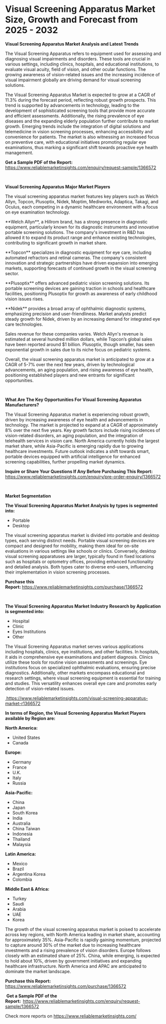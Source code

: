 <p><h1>Visual Screening Apparatus Market Size, Growth and Forecast from 2025 - 2032</h1></p><p><strong>Visual Screening Apparatus Market Analysis and Latest Trends</strong></p>
<p><p>The Visual Screening Apparatus refers to equipment used for assessing and diagnosing visual impairments and disorders. These tools are crucial in various settings, including clinics, hospitals, and educational institutions, to evaluate visual acuity, field of vision, and other ocular functions. The growing awareness of vision-related issues and the increasing incidence of visual impairment globally are driving demand for visual screening solutions.</p><p>The Visual Screening Apparatus Market is expected to grow at a CAGR of 11.3% during the forecast period, reflecting robust growth prospects. This trend is supported by advancements in technology, leading to the development of sophisticated screening tools that provide more accurate and efficient assessments. Additionally, the rising prevalence of eye diseases and the expanding elderly population further contribute to market growth. Emerging trends include the integration of digital solutions and telemedicine in vision screening processes, enhancing accessibility and convenience for patients. The market is also witnessing an increased focus on preventive care, with educational initiatives promoting regular eye examinations, thus marking a significant shift towards proactive eye health management.</p></p>
<p><strong>Get a Sample PDF of the Report:&nbsp;</strong> <a href="https://www.reliablemarketinsights.com/enquiry/request-sample/1366572?utm_campaign=3367&utm_medium=2&utm_source=Github&utm_content=ia&utm_term=22032025&utm_id=visual-screening-apparatus">https://www.reliablemarketinsights.com/enquiry/request-sample/1366572</a></p>
<p>&nbsp;</p>
<p><strong>Visual Screening Apparatus Major Market Players</strong></p>
<p><p>The visual screening apparatus market features key players such as Welch Allyn, Topcon, Plusoptix, Nidek, Moptim, Mediworks, Adaptica, Takagi, and Oculus, each competing in a dynamic healthcare environment with a focus on eye examination technology.</p><p>**Welch Allyn**, a Hillrom brand, has a strong presence in diagnostic equipment, particularly known for its diagnostic instruments and innovative portable screening solutions. The company's investment in R&D has allowed it to expand its product range and enhance existing technologies, contributing to significant growth in market share.</p><p>**Topcon** specializes in diagnostic equipment for eye care, including automated refractors and retinal cameras. The company's consistent innovation and strategic partnerships have driven expansion into emerging markets, supporting forecasts of continued growth in the visual screening sector.</p><p>**Plusoptix** offers advanced pediatric vision screening solutions. Its portable screening devices are gaining traction in schools and healthcare facilities, positioning Plusoptix for growth as awareness of early childhood vision issues rises.</p><p>**Nidek** provides a broad array of ophthalmic diagnostic systems, emphasizing precision and user-friendliness. Market analysts predict steady growth for Nidek, driven by an increasing demand for integrated eye care technologies.</p><p>Sales revenue for these companies varies. Welch Allyn's revenue is estimated at several hundred million dollars, while Topcon’s global sales have been reported around $1 billion. Plusoptix, though smaller, has seen exponential growth in sales due to its niche focus on pediatric systems.</p><p>Overall, the visual screening apparatus market is anticipated to grow at a CAGR of 5-7% over the next few years, driven by technological advancements, an aging population, and rising awareness of eye health, positioning established players and new entrants for significant opportunities.</p></p>
<p>&nbsp;</p>
<p><strong>What Are The Key Opportunities For Visual Screening Apparatus Manufacturers?</strong></p>
<p><p>The Visual Screening Apparatus market is experiencing robust growth, driven by increasing awareness of eye health and advancements in technology. The market is projected to expand at a CAGR of approximately 8% over the next five years. Key growth factors include rising incidences of vision-related disorders, an aging population, and the integration of telehealth services in vision care. North America currently holds the largest market share, while Asia-Pacific is emerging rapidly due to growing healthcare investments. Future outlook indicates a shift towards smart, portable devices equipped with artificial intelligence for enhanced screening capabilities, further propelling market dynamics.</p></p>
<p><strong>Inquire or Share Your Questions If Any Before Purchasing This Report:</strong> <a href="https://www.reliablemarketinsights.com/enquiry/pre-order-enquiry/1366572?utm_campaign=3367&utm_medium=2&utm_source=Github&utm_content=ia&utm_term=22032025&utm_id=visual-screening-apparatus">https://www.reliablemarketinsights.com/enquiry/pre-order-enquiry/1366572</a></p>
<p>&nbsp;</p>
<p><strong>Market Segmentation</strong></p>
<p><strong>The Visual Screening Apparatus Market Analysis by types is segmented into:</strong></p>
<p><ul><li>Portable</li><li>Desktop</li></ul></p>
<p><p>The visual screening apparatus market is divided into portable and desktop types, each serving distinct needs. Portable visual screening devices are compact and designed for mobility, making them ideal for on-site evaluations in various settings like schools or clinics. Conversely, desktop visual screening apparatuses are larger, typically found in fixed locations such as hospitals or optometry offices, providing enhanced functionality and detailed analysis. Both types cater to diverse end-users, influencing their implementation in vision screening processes.</p></p>
<p><strong>Purchase this Report:&nbsp;</strong><a href="https://www.reliablemarketinsights.com/purchase/1366572?utm_campaign=3367&utm_medium=2&utm_source=Github&utm_content=ia&utm_term=22032025&utm_id=visual-screening-apparatus">https://www.reliablemarketinsights.com/purchase/1366572</a></p>
<p>&nbsp;</p>
<p><strong>The Visual Screening Apparatus Market Industry Research by Application is segmented into:</strong></p>
<p><ul><li>Hospital</li><li>Clinic</li><li>Eyes Institutions</li><li>Other</li></ul></p>
<p><p>The Visual Screening Apparatus market serves various applications including hospitals, clinics, eye institutions, and other facilities. In hospitals, it aids in comprehensive eye examinations and patient diagnosis. Clinics utilize these tools for routine vision assessments and screenings. Eye institutions focus on specialized ophthalmic evaluations, ensuring precise diagnostics. Additionally, other markets encompass educational and research settings, where visual screening equipment is essential for training and studies. This versatility enhances overall eye care and promotes early detection of vision-related issues.</p></p>
<p><a href="https://www.reliablemarketinsights.com/visual-screening-apparatus-market-r1366572?utm_campaign=3367&utm_medium=2&utm_source=Github&utm_content=ia&utm_term=22032025&utm_id=visual-screening-apparatus">&nbsp;https://www.reliablemarketinsights.com/visual-screening-apparatus-market-r1366572</a></p>
<p><strong>In terms of Region, the Visual Screening Apparatus Market Players available by Region are:</strong></p>
<p>
    <p> <strong> North America: </strong>
        <ul>
            <li>United States</li>
            <li>Canada</li>
        </ul>
        </p> 
    <p> <strong> Europe: </strong>
        <ul>
            <li>Germany</li>
            <li>France</li>
            <li>U.K.</li>
            <li>Italy</li>
            <li>Russia</li>
        </ul>
        </p> 
    <p> <strong> Asia-Pacific: </strong>
        <ul>
            <li>China</li>
            <li>Japan</li>
            <li>South Korea</li>
            <li>India</li>
            <li>Australia</li>
            <li>China Taiwan</li>
            <li>Indonesia</li>
            <li>Thailand</li>
            <li>Malaysia</li>
        </ul>
        </p> 
    <p> <strong> Latin America: </strong>
        <ul>
            <li>Mexico</li>
            <li>Brazil</li>
            <li>Argentina Korea</li>
            <li>Colombia</li>
        </ul>
        </p> 
    <p> <strong> Middle East & Africa: </strong>
        <ul>
            <li>Turkey</li>
            <li>Saudi</li>
            <li>Arabia</li>
            <li>UAE</li>
            <li>Korea</li>
        </ul>
    </p>
    </p>
<p><p>The growth of the visual screening apparatus market is poised to accelerate across key regions, with North America leading in market share, accounting for approximately 35%. Asia-Pacific is rapidly gaining momentum, projected to capture around 30% of the market due to increasing healthcare investments and a rising prevalence of vision disorders. Europe follows closely with an estimated share of 25%. China, while emerging, is expected to hold about 10%, driven by government initiatives and expanding healthcare infrastructure. North America and APAC are anticipated to dominate the market landscape.</p></p>
<p><strong>Purchase this Report: </strong><a href="https://www.reliablemarketinsights.com/purchase/1366572?utm_campaign=3367&utm_medium=2&utm_source=Github&utm_content=ia&utm_term=22032025&utm_id=visual-screening-apparatus">https://www.reliablemarketinsights.com/purchase/1366572</a></p>
<p>&nbsp;<strong>Get a Sample PDF of the Report:&nbsp;&nbsp;</strong><a href="https://www.reliablemarketinsights.com/enquiry/request-sample/1366572?utm_campaign=3367&utm_medium=2&utm_source=Github&utm_content=ia&utm_term=22032025&utm_id=visual-screening-apparatus">https://www.reliablemarketinsights.com/enquiry/request-sample/1366572</a></p>
<p><strong></strong></p>
<p>Check more reports on <a href="https://www.reliablemarketinsights.com/?utm_campaign=3367&utm_medium=2&utm_source=Github&utm_content=ia&utm_term=22032025&utm_id=visual-screening-apparatus">https://www.reliablemarketinsights.com/</a></p>